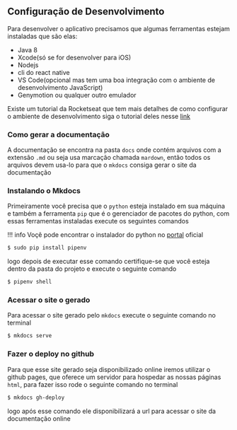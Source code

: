 ## Configuração de Desenvolvimento

Para desenvolver o aplicativo precisamos que algumas ferramentas estejam instaladas que são elas:

- Java 8
- Xcode(só se for desenvolver para iOS)
- Nodejs
- cli do react native
- VS Code(opcional mas tem uma boa integração com o ambiente de desenvolvimento JavaScript)
- Genymotion ou qualquer outro emulador

Existe um tutorial da Rocketseat que tem mais detalhes de como configurar o ambiente de desenvolvimento siga o tutorial deles nesse [link](https://docs.rocketseat.dev/ambiente-react-native/introducao)

### Como gerar a documentação

A documentação se encontra na pasta `docs` onde contém arquivos com a extensão `.md` ou seja usa marcação chamada `mardown`, então todos os arquivos devem usa-lo para que o `mkdocs` consiga gerar o site da documentação

### Instalando o Mkdocs

Primeiramente você precisa que o `python` esteja instalado em sua máquina e também a ferramenta `pip` que é o gerenciador de pacotes do python, com essas ferramentas instaladas execute os seguintes comandos

!!! info
    Voçê pode encontrar o instalador do python no [portal](https://www.python.org/downloads/) oficial

```bash
$ sudo pip install pipenv
```

logo depois de executar esse comando certifique-se que você esteja dentro da pasta do projeto e execute o seguinte comando

```bash
$ pipenv shell
```

### Acessar o site o gerado

Para acessar o site gerado pelo `mkdocs` execute o seguinte comando no terminal

```bash
$ mkdocs serve
```
### Fazer o deploy no github

Para que esse site gerado seja disponibilizado online iremos utilizar o github pages, que oferece um servidor para hospedar as nossas páginas `html`, para fazer isso rode o seguinte comando no terminal

```bash
$ mkdocs gh-deploy
```
logo após esse comando ele disponibilizará a url para acessar o site da documentação online 
